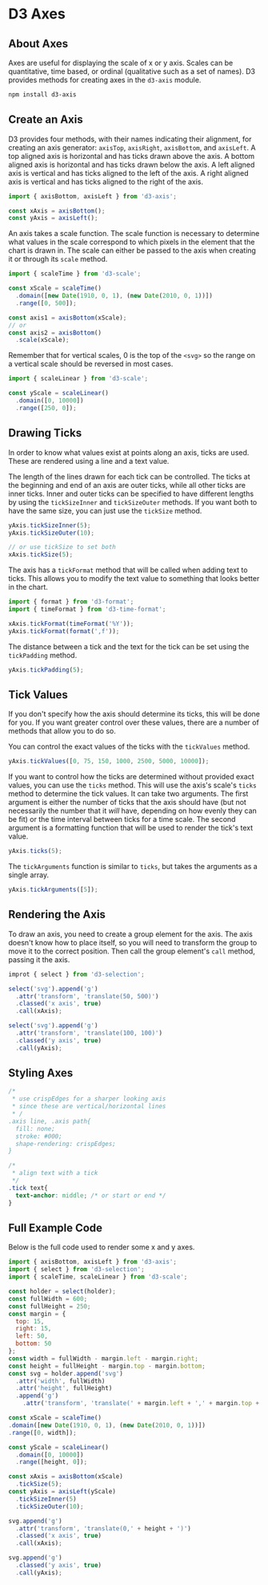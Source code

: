 # D3 Axes

## About Axes

Axes are useful for displaying the scale of x or y axis. Scales can be quantitative, time based, or ordinal (qualitative such as a set of names). D3 provides methods for creating axes in the `d3-axis` module.

```bash
npm install d3-axis
```

## Create an Axis

D3 provides four methods, with their names indicating their alignment, for creating an axis generator: `axisTop`, `axisRight`, `axisBottom`, and `axisLeft`. A top aligned axis is horizontal and has ticks drawn above the axis. A bottom aligned axis is horizontal and has ticks drawn below the axis. A left aligned axis is vertical and has ticks aligned to the left of the axis. A right aligned axis is vertical and has ticks aligned to the right of the axis.

```js
import { axisBottom, axisLeft } from 'd3-axis';

const xAxis = axisBottom();
const yAxis = axisLeft();
```

An axis takes a scale function. The scale function is necessary to determine what values in the scale correspond to which pixels in the element that the chart is drawn in. The scale can either be passed to the axis when creating it or through its `scale` method.

```js
import { scaleTime } from 'd3-scale';

const xScale = scaleTime()
  .domain([new Date(1910, 0, 1), (new Date(2010, 0, 1))])
  .range([0, 500]);

const axis1 = axisBottom(xScale);
// or
const axis2 = axisBottom()
  .scale(xScale);
```

Remember that for vertical scales, 0 is the top of the `<svg>` so the range on a vertical scale should be reversed in most cases.

```js
import { scaleLinear } from 'd3-scale';

const yScale = scaleLinear()
  .domain([0, 10000])
  .range([250, 0]);
```

## Drawing Ticks

In order to know what values exist at points along an axis, ticks are used. These are rendered using a line and a text value.

The length of the lines drawn for each tick can be controlled. The ticks at the beginning and end of an axis are outer ticks, while all other ticks are inner ticks. Inner and outer ticks can be specified to have different lengths by using the `tickSizeInner` and `tickSizeOuter` methods. If you want both to have the same size, you can just use the `tickSize` method.

```js
yAxis.tickSizeInner(5);
yAxis.tickSizeOuter(10);

// or use tickSize to set both
xAxis.tickSize(5);
```

The axis has a `tickFormat` method that will be called when adding text to ticks. This allows you to modify the text value to something that looks better in the chart.

```js
import { format } from 'd3-format';
import { timeFormat } from 'd3-time-format';

xAxis.tickFormat(timeFormat('%Y'));
yAxis.tickFormat(format(',f'));
```

The distance between a tick and the text for the tick can be set using the `tickPadding` method.

```js
yAxis.tickPadding(5);
```

## Tick Values

If you don't specify how the axis should determine its ticks, this will be done for you. If you want greater control over these values, there are a number of methods that allow you to do so.

You can control the exact values of the ticks with the `tickValues` method.

```js
yAxis.tickValues([0, 75, 150, 1000, 2500, 5000, 10000]);
```

If you want to control how the ticks are determined without provided exact values, you can use the `ticks` method. This will use the axis's scale's `ticks` method to determine the tick values. It can take two arguments. The first argument is either the number of ticks that the axis should have (but not necessarily the number that it _will_ have, depending on how evenly they can be fit) or the time interval between ticks for a time scale. The second argument is a formatting function that will be used to render the tick's text value.

```js
yAxis.ticks(5);
```

The `tickArguments` function is similar to `ticks`, but takes the arguments as a single array.

```js
yAxis.tickArguments([5]);
```

## Rendering the Axis

To draw an axis, you need to create a group element for the axis. The axis doesn't know how to place itself, so you will need to transform the group to move it to the correct position. Then call the group element's `call` method, passing it the axis.

```js
improt { select } from 'd3-selection';

select('svg').append('g')
  .attr('transform', 'translate(50, 500)')
  .classed('x axis', true)
  .call(xAxis);

select('svg').append('g')
  .attr('transform', 'translate(100, 100)')
  .classed('y axis', true)
  .call(yAxis);
```

## Styling Axes
```css
/*
 * use crispEdges for a sharper looking axis
 * since these are vertical/horizontal lines
 * /
.axis line, .axis path{
  fill: none;
  stroke: #000;
  shape-rendering: crispEdges;
}

/*
 * align text with a tick
 */
.tick text{
  text-anchor: middle; /* or start or end */
}
```

## Full Example Code

Below is the full code used to render some x and y axes.

```js
import { axisBottom, axisLeft } from 'd3-axis';
import { select } from 'd3-selection';
import { scaleTime, scaleLinear } from 'd3-scale';

const holder = select(holder);
const fullWidth = 600;
const fullHeight = 250;
const margin = {
  top: 15,
  right: 15,
  left: 50,
  bottom: 50
};
const width = fullWidth - margin.left - margin.right;
const height = fullHeight - margin.top - margin.bottom;
const svg = holder.append('svg')
  .attr('width', fullWidth)
  .attr('height', fullHeight)
  .append('g')
    .attr('transform', 'translate(' + margin.left + ',' + margin.top + ')');

const xScale = scaleTime()
.domain([new Date(1910, 0, 1), (new Date(2010, 0, 1))])
.range([0, width]);

const yScale = scaleLinear()
  .domain([0, 10000])
  .range([height, 0]);

const xAxis = axisBottom(xScale)
  .tickSize(5);
const yAxis = axisLeft(yScale)
  .tickSizeInner(5)
  .tickSizeOuter(10);

svg.append('g')
  .attr('transform', 'translate(0,' + height + ')')
  .classed('x axis', true)
  .call(xAxis);

svg.append('g')
  .classed('y axis', true)
  .call(yAxis);
```
